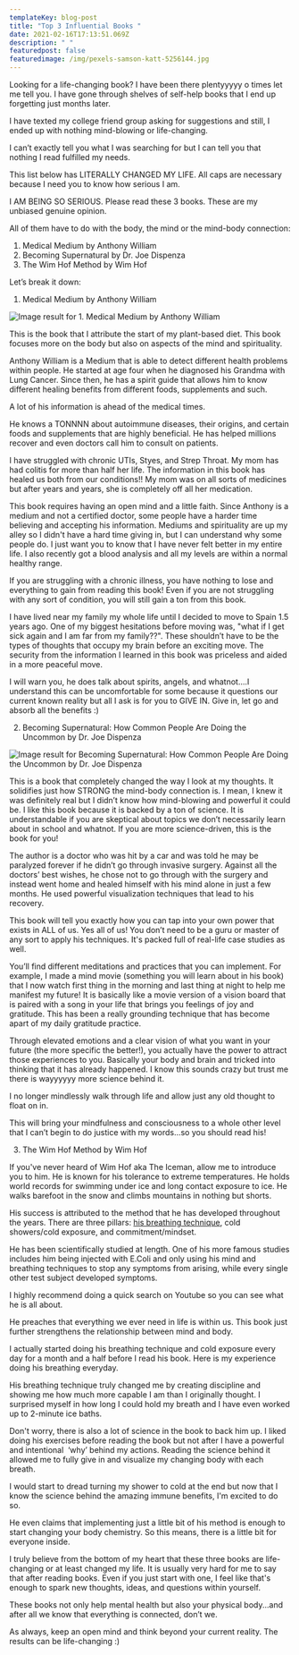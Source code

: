 ```yaml
---
templateKey: blog-post
title: "Top 3 Influential Books "
date: 2021-02-16T17:13:51.069Z
description: " "
featuredpost: false
featuredimage: /img/pexels-samson-katt-5256144.jpg
---
```

Looking for a life-changing book? I have been there plentyyyyy o times let me tell you. I have gone through shelves of self-help books that I end up forgetting just months later. 

I have texted my college friend group asking for suggestions and still, I ended up with nothing mind-blowing or life-changing. 

I can’t exactly tell you what I was searching for but I can tell you that nothing I read fulfilled my needs.

This list below has LITERALLY CHANGED MY LIFE. All caps are necessary because I need you to know how serious I am.

I AM BEING SO SERIOUS. Please read these 3 books. These are my unbiased genuine opinion.

All of them have to do with the body, the mind or the mind-body connection:

1. Medical Medium by Anthony William
2. Becoming Supernatural by Dr. Joe Dispenza
3. The Wim Hof Method by Wim Hof

Let’s break it down:

1. Medical Medium by Anthony William

![Image result for 1. Medical Medium by Anthony William](https://target.scene7.com/is/image/Target/GUEST_94236a75-79ab-43ad-9960-4e3356a48073?wid=488&hei=488&fmt=pjpeg)

This is the book that I attribute the start of my plant-based diet. This book focuses more on the body but also on aspects of the mind and spirituality.

Anthony William is a Medium that is able to detect different health problems within people. He started at age four when he diagnosed his Grandma with Lung Cancer. Since then, he has a spirit guide that allows him to know different healing benefits from different foods, supplements and such. 

A lot of his information is ahead of the medical times.

He knows a TONNNN about autoimmune diseases, their origins, and certain foods and supplements that are highly beneficial. He has helped millions recover and even doctors call him to consult on patients. 

I have struggled with chronic UTIs, Styes, and Strep Throat. My mom has had colitis for more than half her life. The information in this book has healed us both from our conditions!! My mom was on all sorts of medicines but after years and years, she is completely off all her medication. 

This book requires having an open mind and a little faith. Since Anthony is a medium and not a certified doctor, some people have a harder time believing and accepting his information. Mediums and spirituality are up my alley so I didn't have a hard time giving in, but I can understand why some people do. I just want you to know that I have never felt better in my entire life. I also recently got a blood analysis and all my levels are within a normal healthy range. 

If you are struggling with a chronic illness, you have nothing to lose and everything to gain from reading this book! Even if you are not struggling with any sort of condition, you will still gain a ton from this book. 

I have lived near my family my whole life until I decided to move to Spain 1.5 years ago. One of my biggest hesitations before moving was, "what if I get sick again and I am far from my family??". These shouldn’t have to be the types of thoughts that occupy my brain before an exciting move. The security from the information I learned in this book was priceless and aided in a more peaceful move. 

I will warn you, he does talk about spirits, angels, and whatnot….I understand this can be uncomfortable for some because it questions our current known reality but all I ask is for you to GIVE IN. Give in, let go and absorb all the benefits :)

2. Becoming Supernatural: How Common People Are Doing the Uncommon by Dr. Joe Dispenza

![Image result for Becoming Supernatural: How Common People Are Doing the Uncommon by Dr. Joe Dispenza](https://images-na.ssl-images-amazon.com/images/I/A1Z78NY9zmL.jpg)

This is a book that completely changed the way I look at my thoughts. It solidifies just how STRONG the mind-body connection is. I mean, I knew it was definitely real but I didn’t know how mind-blowing and powerful it could be. I like this book because it is backed by a ton of science. It is understandable if you are skeptical about topics we don’t necessarily learn about in school and whatnot. If you are more science-driven, this is the book for you!

The author is a doctor who was hit by a car and was told he may be paralyzed forever if he didn’t go through invasive surgery. Against all the doctors’ best wishes, he chose not to go through with the surgery and instead went home and healed himself with his mind alone in just a few months. He used powerful visualization techniques that lead to his recovery. 

This book will tell you exactly how you can tap into your own power that exists in ALL of us. Yes all of us! You don’t need to be a guru or master of any sort to apply his techniques. It's packed full of real-life case studies as well.

You’ll find different meditations and practices that you can implement. For example, I made a mind movie (something you will learn about in his book) that I now watch first thing in the morning and last thing at night to help me manifest my future! It is basically like a movie version of a vision board that is paired with a song in your life that brings you feelings of joy and gratitude. This has been a really grounding technique that has become apart of my daily gratitude practice. 

Through elevated emotions and a clear vision of what you want in your future (the more specific the better!), you actually have the power to attract those experiences to you. Basically your body and brain and tricked into thinking that it has already happened. I know this sounds crazy but trust me there is wayyyyyy more science behind it.

I no longer mindlessly walk through life and allow just any old thought to float on in. 

This will bring your mindfulness and consciousness to a whole other level that I can’t begin to do justice with my words...so you should read his!

3. The Wim Hof Method by Wim Hof 

If you've never heard of Wim Hof aka The Iceman, allow me to introduce you to him. He is known for his tolerance to extreme temperatures. He holds world records for swimming under ice and long contact exposure to ice. He walks barefoot in the snow and climbs mountains in nothing but shorts.

His success is attributed to the method that he has developed throughout the years. There are three pillars: [his breathing technique](https://www.youtube.com/watch?v=tybOi4hjZFQ), cold showers/cold exposure, and commitment/mindset. 

He has been scientifically studied at length. One of his more famous studies includes him being injected with E.Coli and only using his mind and breathing techniques to stop any symptoms from arising, while every single other test subject developed symptoms. 

I highly recommend doing a quick search on Youtube so you can see what he is all about. 

He preaches that everything we ever need in life is within us. This book just further strengthens the relationship between mind and body. 

I actually started doing his breathing technique and cold exposure every day for a month and a half before I read his book. Here is my experience doing his breathing everyday.

His breathing technique truly changed me by creating discipline and showing me how much more capable I am than I originally thought. I surprised myself in how long I could hold my breath and I have even worked up to 2-minute ice baths. 

Don't worry, there is also a lot of science in the book to back him up. I liked doing his exercises before reading the book but not after I have a powerful and intentional  ‘why’ behind my actions. Reading the science behind it allowed me to fully give in and visualize my changing body with each breath. 

I would start to dread turning my shower to cold at the end but now that I know the science behind the amazing immune benefits, I'm excited to do so. 

He even claims that implementing just a little bit of his method is enough to start changing your body chemistry. So this means, there is a little bit for everyone inside. 

I truly believe from the bottom of my heart that these three books are life-changing or at least changed my life. It is usually very hard for me to say that after reading books. Even if you just start with one, I feel like that's enough to spark new thoughts, ideas, and questions within yourself.

These books not only help mental health but also your physical body...and after all we know that everything is connected, don’t we. 

As always, keep an open mind and think beyond your current reality. The results can be life-changing :)
